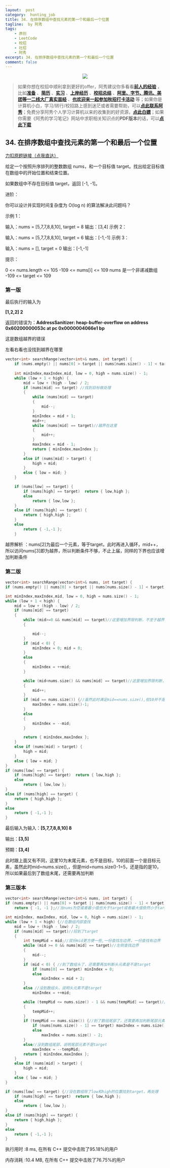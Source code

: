 ```yaml
---
layout:  post
category:  hunting_job
title: 34. 在排序数组中查找元素的第一个和最后一个位置
tagline:  by 阿秀
tags:
    - 原创
    - LeetCode
    - 校招
    - 社招
    - 阿秀
excerpt: 34. 在排序数组中查找元素的第一个和最后一个位置
comment: false
---
```




<div align="center">
  <a href="/notes/05-xiustar/01-xiustar_reading_guide/01-introduce.html#阿秀组建了一个校招学习圈子">
      <img src="https://axiu-image-bed.oss-cn-shanghai.aliyuncs.com/img/202206190108471.png">
  </a></div>



> 如果你想在校招中顺利拿到更好的offer，阿秀建议你多看看<font style="font-weight:bold; color:#4169E1;text-decoration:underline;">[前人的经验](/notes/05-xiustar/01-xiustar_reading_guide/01-introduce.md)</font> ，比如<font style="font-weight:bold; color:#4169E1;text-decoration:underline;">[准备](/notes/05-xiustar/02-campus_prepare/02-01-校招重要时间点科普.md)</font> 、<font style="font-weight:bold; color:#4169E1;text-decoration:underline;">[简历](/notes/05-xiustar/03-resume/01-00-简历开篇词.md)</font> 、<font style="font-weight:bold; color:#4169E1;text-decoration:underline;">[实习](/notes/05-xiustar/04-school_practice/20220320-从公司角度来看，为什么要招实习生.md)</font> 、<font style="font-weight:bold; color:#4169E1;text-decoration:underline;">[上岸经历](/notes/05-xiustar/09-question_answer/20220817.md)</font> 、<font style="font-weight:bold; color:#4169E1;text-decoration:underline;">[校招总结](/notes/05-xiustar/05-campus_recruitment/2020-12-16-双非渣硕的秋招之路总结（已拿抖音研发岗SP）.md)</font> 、<font style="font-weight:bold; color:#4169E1;text-decoration:underline;">[阿里、字节、腾讯、美团等一二线大厂真实面经](/notes/05-xiustar/01-xiustar_reading_guide/20220822.md)</font> 、<font style="font-weight:bold; color:#4169E1;text-decoration:underline;">[也欢迎来一起参加秋招打卡活动](/notes/05-xiustar/01-xiustar_reading_guide/01-introduce.html#阿秀组建了一个校招学习圈子)</font> 等；如果你是计算机小白，学习/转行/校招路上感到迷茫或者需要帮助，可以<font style="font-weight:bold; color:#4169E1;text-decoration:underline;">[点此联系阿秀](/notes/08-other/02-question.md#_4、阿秀-如何才能联系到你)</font>；免费分享阿秀个人学习计算机以来的收集到的好资源，<font style="font-weight:bold; color:#4169E1;text-decoration:underline;">[点此白嫖](/notes/07-resources/01-free/01-introduce.md)</font>；如果你需要《阿秀的学习笔记》网站中求职相关知识点的**PDF版本**的话，可以<font style="font-weight:bold; color:#4169E1;text-decoration:underline;">[点此下载](/notes/08-other/02-question.md#_5、如何下载阿秀的学习笔记内容pdf版本)</font> 



## 34. 在排序数组中查找元素的第一个和最后一个位置

[力扣原题链接（点我直达）](https://leetcode-cn.com/problems/find-first-and-last-position-of-element-in-sorted-array/)

给定一个按照升序排列的整数数组 nums，和一个目标值 target。找出给定目标值在数组中的开始位置和结束位置。

如果数组中不存在目标值 target，返回 [-1, -1]。

进阶：

你可以设计并实现时间复杂度为 O(log n) 的算法解决此问题吗？


示例 1：

输入：nums = [5,7,7,8,8,10], target = 8
输出：[3,4]
示例 2：

输入：nums = [5,7,7,8,8,10], target = 6
输出：[-1,-1]
示例 3：

输入：nums = [], target = 0
输出：[-1,-1]


提示：

0 <= nums.length <= 105
-109 <= nums[i] <= 109
nums 是一个非递减数组
-109 <= target <= 109

### 第一版

最后执行的输入为

**[1,2,2]
2**

返回的错误为：**AddressSanitizer: heap-buffer-overflow on address 0x60200000053c at pc 0x0000004066e1 bp**

这是数组越界的错误

左看右看也没找到越界在哪里

```c++
vector<int> searchRange(vector<int>& nums, int target) {
    if (nums.empty() || nums[0] > target || nums[nums.size() - 1] < target) return vector<int>{-1, -1};//当nums为空或者最小值也大于target或者最大值依然//小于target，直接返回
	
	int minIndex,maxIndex,mid, low = 0, high = nums.size() - 1;
	while (low + 1 < high) {
		mid = low + (high - low) / 2;
		if (nums[mid] == target) //找到目标做处理
		{
			while (nums[mid] == target)
			{
				mid--;
			}
			minIndex = mid + 1;
			mid++;
			while (nums[mid] == target)//越界在这里
			{
				mid++;
			}
			maxIndex = mid - 1;
			return { minIndex,maxIndex };
		}
		else if (nums[mid] > target) {
			high = mid;
		}
		else { low = mid; }
	}

	if (nums[low] == target) {
		if (nums[high] == target)  return { low,high };
		else
			return { low,low };
	}
	else if (nums[high] == target) {
		return { high,high };
	}
	else
		return { -1,-1 };   
    }
```



越界解析 ：nums[2]为最后一个元素，等于target，此时再进入循环，mid++，所以访问nums[3]即为越界，所以判断条件不够，不止上届，同样的下界也应该增加判断条件



### 第二版

```C++
vector<int> searchRange(vector<int>& nums, int target) {
if (nums.empty() || nums[0] > target || nums[nums.size() - 1] < target) return {-1, -1};

int minIndex,maxIndex,mid, low = 0, high = nums.size() - 1;
while (low + 1 < high) {
	mid = low + (high - low) / 2;
	if (nums[mid] == target)
	{
		while (mid>=0 && nums[mid] == target)//这里增加界限判断，不至于越界访问
		{

			mid--;
		}
		if (mid < 0) { 
			minIndex = 0; mid = 0; 
		}
		else
		{
			minIndex = ++mid;
		}

		while (mid<nums.size() && nums[mid] == target)//这里增加界限判断，不至于越界访问
		{
			mid++;
		}
		if (mid == nums.size()) {//虽然此时满足mid==nums.size(),但10并不是target
			maxIndex = nums.size()-1; 
		}
		else
		{
			minIndex = --mid;
		}

		return { minIndex,maxIndex };
	}
	else if (nums[mid] > target) {
		high = mid;
	}
	else { low = mid; }
}
if (nums[low] == target) {
	if (nums[high] == target)  return { low,high };
	else
		return { low,low };
}
else if (nums[high] == target) {
	return { high,high };
}
else
	return { -1,-1 };
}
```

最后输入为输入：**[5,7,7,8,8,10]  8**  

输出：**[3,5]**

预期：**[3,4]**



此时跟上面又有不同，这里10为末尾元素，也不是目标，10的前面一个是目标元素，虽然此时mid=nums.size(),，但是mid=nums.size()-1=5，还是指的是10，所以如果最后到了数组末尾，还需要再加判断

### 第三版本

```c++
vector<int> searchRange(vector<int>& nums, int target) {
if (nums.empty() || nums[0] > target || nums[nums.size() - 1] < target) 
	return { -1, -1 };//当nums为空或者最小值也大于target或者最大值依然小于target，直接返回

int minIndex, maxIndex, mid, low = 0, high = nums.size() - 1;
while (low + 1 < high) {//在数组内部查找
	mid = low + (high - low) / 2;
	if (nums[mid] == target)//招到了target
	{
		int tempMid = mid;//双份mid更方便一些,一份查找左边界，一份查找有边界
		while (mid >= 0 && nums[mid] == target)//左侧查找边界
		{
			mid--;
		}
		if (mid < 0) { //到了数组头了，还需要再加判断头元素是不是target
			if (nums[0] == target) minIndex = 0;
			else
				minIndex = mid + 2;
		}
		else //没到数组头，说明头元素不是target
			minIndex = ++mid;

		while (tempMid <= nums.size() - 1 && nums[tempMid] == target)//右侧查找边界
		{
			tempMid++;
		}
		if (tempMid == nums.size()) {//到了数组尾部了，还需要再加判断尾部元素是不是target
			if (nums[nums.size() - 1] == target) maxIndex = nums.size() - 1;
			else
				maxIndex = nums.size() - 2;
		}
		else//没到数组尾部，说明尾部元素不是target
			maxIndex = --tempMid;
		return { minIndex,maxIndex };
	}
	else if (nums[mid] > target) {
		high = mid;
	}
	else { low = mid; }
}

if (nums[low] == target) {//没在数组除了low和high的位置找到target，再处理
	if (nums[high] == target)  return { low,high };
	else
		return { low,low };
}
else if (nums[high] == target) {
	return { high,high };
}
else
	return { -1,-1 };
}

```



执行用时 :8 ms, 在所有 C++ 提交中击败了95.18%的用户

内存消耗 :10.4 MB, 在所有 C++ 提交中击败了76.75%的用户

<p id="寻找旋转排序数组中的最小值"></p>

